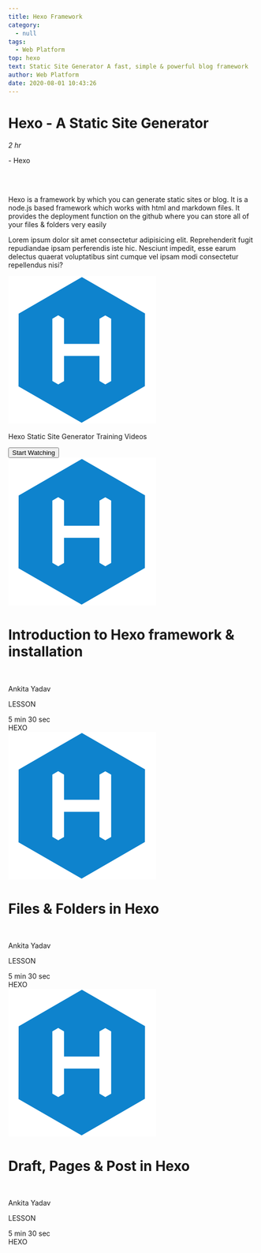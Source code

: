 ```yaml
---
title: Hexo Framework
category:
  - null
tags:
  - Web Platform
top: hexo
text: Static Site Generator A fast, simple & powerful blog framework
author: Web Platform
date: 2020-08-01 10:43:26
---
```

<div class="justify-center mx-auto text-black md:flex">
  <div class="w-11/12 mx-auto md:w-2/4 ">
    <div class="">
      <div class="flex items-center">
        <i class="w-12 h-12 pt-4 pl-1 text-xl text-center text-white bg-gray-700 rounded-full fa fa-play"></i>
        <h1 class="ml-4 text-center text-black">Hexo - A Static Site Generator </h1>
      </div>
      <div class="flex mt-4">
        <p><i class="ml-2 fa fa-clock-o" aria-hidden="true"> 2 hr</i></p>
        <p class="ml-2">- Hexo</p>
      </div>
    </div> 
    <p class="mt-4 ml-2 font-light tracking-wide"> 
      Hexo is a framework by which you can generate static sites or blog.
      It is a node.js based framework which works with html and markdown files. 
      It provides the deployment function on the github where you can store all 
      of your files & folders very easily
    </p>
    <p class="mt-4 ml-2 font-light tracking-wide">
      Lorem ipsum dolor sit amet consectetur adipisicing elit. Reprehenderit fugit repudiandae ipsam perferendis iste hic. Nesciunt impedit, esse earum delectus quaerat voluptatibus sint cumque vel ipsam modi consectetur repellendus nisi?
    </p>
  </div>
  <div class="flex justify-center mt-8 text-black md:w-1/3 md:mt-0 ">
     <div class="justify-center w-full">
        <div class="flex justify-center">
          <div class="flex justify-center w-56 h-56 text-white rounded-full ">
            <img src="/images/2020/08/24/hexo.png">
          </div>
        </div>
        <div class="flex justify-center">
          <p class="w-2/3 mt-8 text-center text-black text-md">Hexo Static Site Generator Training Videos</p>
        </div>
        <a class="flex justify-center" href="#">
          <button class="px-8 py-2 mt-12 font-medium text-white bg-blue-600 rounded-lg text-md">Start Watching </button>
        </a>
      </div>
  </div>
</div>
<div class="flex justify-center mx-auto mt-12">
  <div class="w-full">
   <div class="flex justify-between px-12 mx-24 border shadow-md">
     <div class="flex px-2 py-4 bg-white ">
       <div class="flex items-center justify-start mr-8 ">
         <img class="object-cover w-10 h-10" src="/images/2020/08/24/hexo.png">
       </div>
       <div>
          <h1 class="text-xl font-semibold">Introduction to Hexo framework & installation</h1>
          <div class="flex">
            <img class="" src="">
            <p class="text-sm font-light text-gray-700">Ankita Yadav</p>
            <p class="ml-4 text-sm font-light text-gray-700">LESSON</p>
          </div>
       </div>
     </div>
     <div class="flex items-center justify-end hidden sm:flex">
        <div>
          <div class="text-sm font-light text-gray-700">5 min 30 sec</div>
          <div class="text-sm font-light text-gray-700">HEXO</div>
        </div>
     </div>
   </div>

   <div class="flex justify-between px-12 mx-24 mt-1 border shadow-md">
     <div class="flex px-2 py-4 bg-white ">
       <div class="flex items-center justify-start w-auto mr-8">
         <img class="object-cover w-10 h-10 " src="/images/2020/08/24/hexo.png">
       </div>
       <div>
          <h1 class="text-xl font-semibold">Files & Folders in Hexo </h1>
          <div class="flex">
            <img class="" src="">
            <p class="text-sm font-light text-gray-700">Ankita Yadav</p>
            <p class="ml-4 text-sm font-light text-gray-700">LESSON</p>
          </div>
       </div>
     </div>
     <div class="flex items-center justify-end hidden sm:flex ">
        <div>
          <div class="text-sm font-light text-gray-700">5 min 30 sec</div>
          <div class="text-sm font-light text-gray-700">HEXO</div>
        </div>
     </div>
   </div>
   <div class="flex justify-between px-12 mx-24 mt-1 border shadow-md">
     <div class="flex px-2 py-4 bg-white ">
       <div class="flex items-center justify-start mr-8">
         <img class="object-cover w-10 h-10 " src="/images/2020/08/24/hexo.png">
       </div>
       <div>
          <h1 class="text-xl font-semibold">Draft, Pages & Post in Hexo</h1>
          <div class="flex">
            <img class="" src="">
            <p class="text-sm font-light text-gray-700">Ankita Yadav</p>
            <p class="ml-4 text-sm font-light text-gray-700">LESSON</p>
          </div>
       </div>
     </div>
     <div class="flex items-center justify-end hidden sm:flex">
        <div>
          <div class="text-sm font-light text-gray-700">5 min 30 sec</div>
          <div class="text-sm font-light text-gray-700">HEXO</div>
        </div>
     </div>
   </div>
 </div>
</div>

